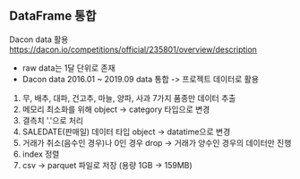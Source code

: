 DataFrame 통합 
---
Dacon data 활용 https://dacon.io/competitions/official/235801/overview/description
- raw data는 1달 단위로 존재
- Dacon data 2016.01 ~ 2019.09 data 통합
-> 프로젝트 데이터로 활용

1. 무, 배추, 대파, 건고추, 마늘, 양파, 사과 7가지 품종만 데이터 추출
2. 메모리 최소화를 위해 object -> category 타입으로 변경
3. 결측치 '.'으로 처리
4. SALEDATE(판매일) 데이터 타입 object -> datatime으로 변경
5. 거래가 취소(음수인 경우)나 0인 경우 drop -> 거래가 양수인 경우의 데이터만 진행
6. index 정렬
7. csv -> parquet 파일로 저장 (용량 1GB -> 159MB)
